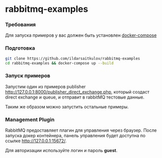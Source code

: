# rabbitmq-examples


### Требования

Для запуска примеров у вас должен быть установлен [docker-compose](https://docs.docker.com/compose/install/)

### Подготовка

```bash
git clone https://github.com/ildarsaitkulov/rabbitmq-examples
cd rabbitmq-examples && docker-compose up --build
```

### Запуск примеров
Запустим один из примеров publisher http://127.0.0.1:8000/publisher_direct_exchange.php, который создаст direct exchange и queue, и отправит в rabbitMQ тестовые данные.

Таким же образом можно запустить остальные примеры.

### Management Plugin

RabbitMQ предоставляет плагин для управления через браузер. После запуска докер контейнера, панель управления будет доступна по ссылке http://127.0.0.1:15672/. 

Для авторизации используйте логин и пароль **guest**.
